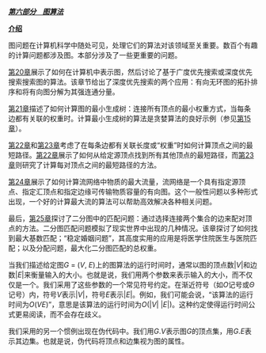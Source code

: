 [***第六部分    图算法***](toc.xhtml#part-6)

[**介绍**](toc.xhtml#Rh1-117)

图问题在计算机科学中随处可见，处理它们的算法对该领域至关重要。数百个有趣的计算问题都涉及图。本部分涉及了一些更重要的问题。

[第20章](chapter020.xhtml)展示了如何在计算机中表示图，然后讨论了基于广度优先搜索或深度优先搜索搜索图的算法。该章节给出了深度优先搜索的两个应用：有向无环图的拓扑排序和将有向图分解为其强连通分量。

[第21章](chapter021.xhtml)描述了如何计算图的最小生成树：连接所有顶点的最小权重方式，当每条边都有关联的权重时。计算最小生成树的算法是贪婪算法的良好示例（参见[第15章](chapter015.xhtml)）。

[第22章](chapter022.xhtml)和[第23章](chapter023.xhtml)考虑了在每条边都有关联长度或“权重”时如何计算顶点之间的最短路径。[第22章](chapter022.xhtml)展示了如何从给定源顶点找到所有其他顶点的最短路径，而[第23章](chapter023.xhtml)则研究了计算每对顶点之间的最短路径的方法。

[第24章](chapter024.xhtml)展示了如何计算流网络中物质的最大流量，流网络是一个具有指定源顶点、指定汇顶点和指定边缘可传输物质容量的有向图。这个一般性问题以多种形式出现，一个好的计算最大流的算法可以帮助高效解决各种相关问题。

最后，[第25章](chapter025.xhtml)探讨了二分图中的匹配问题：通过选择连接两个集合的边来配对顶点的方法。二分图匹配问题模拟了现实世界中出现的几种情况。该章探讨了如何找到最大基数匹配；“稳定婚姻问题”，其高度实用的应用是将医学住院医生与医院匹配；以及分配问题，最大化二分图匹配的总权重。

当我们描述给定图*G* = (*V*, *E*)上的图算法的运行时间时，通常以图的顶点数|*V*|和边数|*E*|来衡量输入的大小。也就是说，我们用两个参数来表示输入的大小，而不仅仅是一个。我们采用了这些参数的一个常见符号约定。在渐近符号（如*O*记号或*Θ*记号）内，符号*V*表示|*V*|，符号*E*表示|*E*|。例如，我们可能会说，“该算法的运行时间为*O*(*VE*)”，意思是该算法的运行时间为*O*(|*V*| |*E*|)。这种约定使得运行时间公式更易阅读，而不会存在歧义。

我们采用的另一个惯例出现在伪代码中。我们用*G*.*V*表示图*G*的顶点集，用*G*.*E*表示其边集。也就是说，伪代码将顶点和边集视为图的属性。
